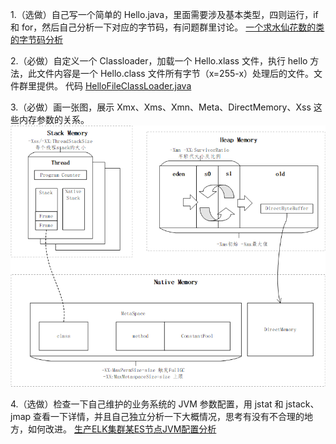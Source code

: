1.（选做）自己写一个简单的 Hello.java，里面需要涉及基本类型，四则运行，if 和 for，然后自己分析一下对应的字节码，有问题群里讨论。
[一个求水仙花数的类的字节码分析](一个求水仙花数的类的字节码分析.md)

2.（必做）自定义一个 Classloader，加载一个 Hello.xlass 文件，执行 hello 方法，此文件内容是一个 Hello.class 文件所有字节（x=255-x）处理后的文件。文件群里提供。
代码 [HelloFileClassLoader.java](../../../src/main/java/com/dhb/geektimestudy/kimmking/week1/HelloFileClassLoader.java)

3.（必做）画一张图，展示 Xmx、Xms、Xmn、Meta、DirectMemory、Xss 这些内存参数的关系。
![内存参数关系](../../images/内存参数关系.png)

4.（选做）检查一下自己维护的业务系统的 JVM 参数配置，用 jstat 和 jstack、jmap 查看一下详情，并且自己独立分析一下大概情况，思考有没有不合理的地方，如何改进。
[生产ELK集群某ES节点JVM配置分析](生产ELK集群某ES节点JVM配置分析.md)